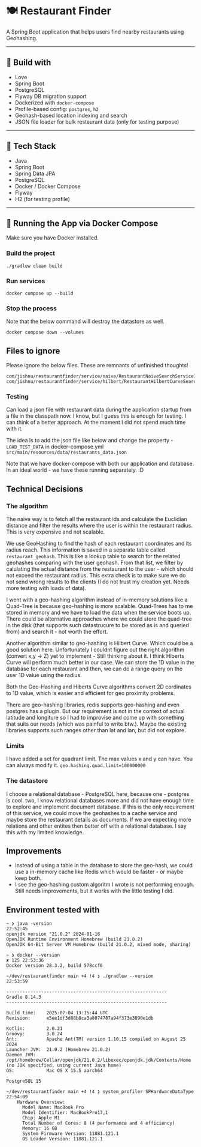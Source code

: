 # 🍽️ Restaurant Finder

A Spring Boot application that helps users find nearby restaurants using Geohashing.

---

## 🚀 Build with

- Love
- Spring Boot
- PostgreSQL
- Flyway DB migration support
- Dockerized with `docker-compose`
- Profile-based config: `postgres`, `h2`
- Geohash-based location indexing and search
- JSON file loader for bulk restaurant data (only for testing purpose)

---

## 🧱 Tech Stack

- Java
- Spring Boot
- Spring Data JPA
- PostgreSQL
- Docker / Docker Compose
- Flyway
- H2 (for testing profile)

---

## 🐳 Running the App via Docker Compose
Make sure you have Docker installed.

### Build the project
```
./gradlew clean build
```

### Run services
```
docker compose up --build
```

### Stop the process
Note that the below command will destroy the datastore as well.
```
docker compose down --volumes
```

## Files to ignore
Please ignore the below files. These are remnants of unfinished thoughts!

```
com/jishnu/restaurantfinder/service/naive/RestaurantNaiveSearchServiceImpl.java
com/jishnu/restaurantfinder/service/hilbert/RestaurantHilbertCurveSearchServiceImpl.java
```

### Testing
Can load a json file with restaurant data during the application startup from a file in the classpath now. I know, but I guess this is enough for testing. I can think of a better approach. At the moment I did not spend much time with it.

The idea is to add the json file like below and change the property - `LOAD_TEST_DATA` in docker-compose.yml
`src/main/resources/data/restaurants_data.json`

Note that we have docker-compose with both our application and database. In an ideal world - we have these running separately. :D

## Technical Decisions

### The algorithm
The naive way is to fetch all the restaurant ids and calculate the Euclidian distance and filter the results where the user is within the restaurant radius. This is very expensive and not scalable.

We use GeoHashing to find the hash of each restaurant coordinates and its radius reach. This information is saved in a separate table called `restaurant_geohash`. 
This is like a lookup table to search for the related geohashes comparing with the user geohash. From that list, we filter by calulating the actual distance from the restaurant to the user - which should not exceed the restaurant radius. 
This extra check is to make sure we do not send wrong results to the clients (I do not trust my creation yet. Needs more testing with loads of data). 

I went with a geo-hashing algorithm instead of in-memory solutions like  a Quad-Tree is because geo-hashing is more scalable. Quad-Trees has to me stored in memory and we have to load the data when the service boots up. 
There could be alternative approaches where we could store the quad-tree in the disk (that supports such datastrucure to be stored as is and queried from) and search it - not worth the effort.

Another algorithm similar to geo-hashing is Hilbert Curve. Which could be a good solution here. Unfortunately I couldnt figure out the right algorithm (convert x,y -> Z) yet to implement - Still thinking about it.
I think Hiberts Curve will perform much better in our case. We can store the 1D value in the database for each restaurant and then, we can do a range query on the user 1D value using the radius.

Both the Geo-Hashing and Hiberts Curve algorithms convert 2D cordinates to 1D value, which is easier and efficient for geo proximity problems. 

There are geo-hashing libraries, redis supports geo-hashing and even postgres has a plugin. But our requirement is not in the context of actual latitude and longiture so I had to improvise and come up with something that suits our needs (which was painful to write btw.).
Maybe the existing libraries supports such ranges other than lat and lan, but did not explore.

### Limits
I have added a set for quadrant limit. The max values x and y can have. You can always modify it. 
`geo.hashing.quad.limit=100000000`


### The datastore
I choose a relational database - PostgreSQL here, because one - postgres is cool. two, I know relational databases more and did not have enough time to explore and implement document database. 
If this is the only requirement of this service, we could move the geohashes to a cache service and maybe store the restaurant details as documents. If we are expecting more relations and other entites then better off with a relational database. I say this with my limited knowledge.

## Improvements
- Instead of using a table in the database to store the geo-hash, we could use a in-memory cache like Redis which would be faster - or maybe keep both.
- I see the geo-hashing custom algoritm I wrote is not performing enough. Still needs improvements, but it works with the little testing I did. 

## Environment tested with
```
~ ❯ java -version                                                                                                                                                                                                                                                                                                   22:52:45
openjdk version "21.0.2" 2024-01-16
OpenJDK Runtime Environment Homebrew (build 21.0.2)
OpenJDK 64-Bit Server VM Homebrew (build 21.0.2, mixed mode, sharing)
```

```
~ ❯ docker --version                                                                                                                                                                                                                                                                                          ✘ 125 22:53:36
Docker version 28.3.2, build 578ccf6
```

```
~/dev/restaurantfinder main +4 !4 ❯ ./gradlew --version                                                                                                                                                                                                                                                             22:53:59

------------------------------------------------------------
Gradle 8.14.3
------------------------------------------------------------

Build time:    2025-07-04 13:15:44 UTC
Revision:      e5ee1df3d88b8ca3a8074787a94f373e3090e1db

Kotlin:        2.0.21
Groovy:        3.0.24
Ant:           Apache Ant(TM) version 1.10.15 compiled on August 25 2024
Launcher JVM:  21.0.2 (Homebrew 21.0.2)
Daemon JVM:    /opt/homebrew/Cellar/openjdk/21.0.2/libexec/openjdk.jdk/Contents/Home (no JDK specified, using current Java home)
OS:            Mac OS X 15.5 aarch64
```

`PostgreSQL 15`

```
~/dev/restaurantfinder main +4 !4 ❯ system_profiler SPHardwareDataType                                                                                                                                                                                                                                              22:54:09
    Hardware Overview:
      Model Name: MacBook Pro
      Model Identifier: MacBookPro17,1
      Chip: Apple M1
      Total Number of Cores: 8 (4 performance and 4 efficiency)
      Memory: 16 GB
      System Firmware Version: 11881.121.1
      OS Loader Version: 11881.121.1
```

